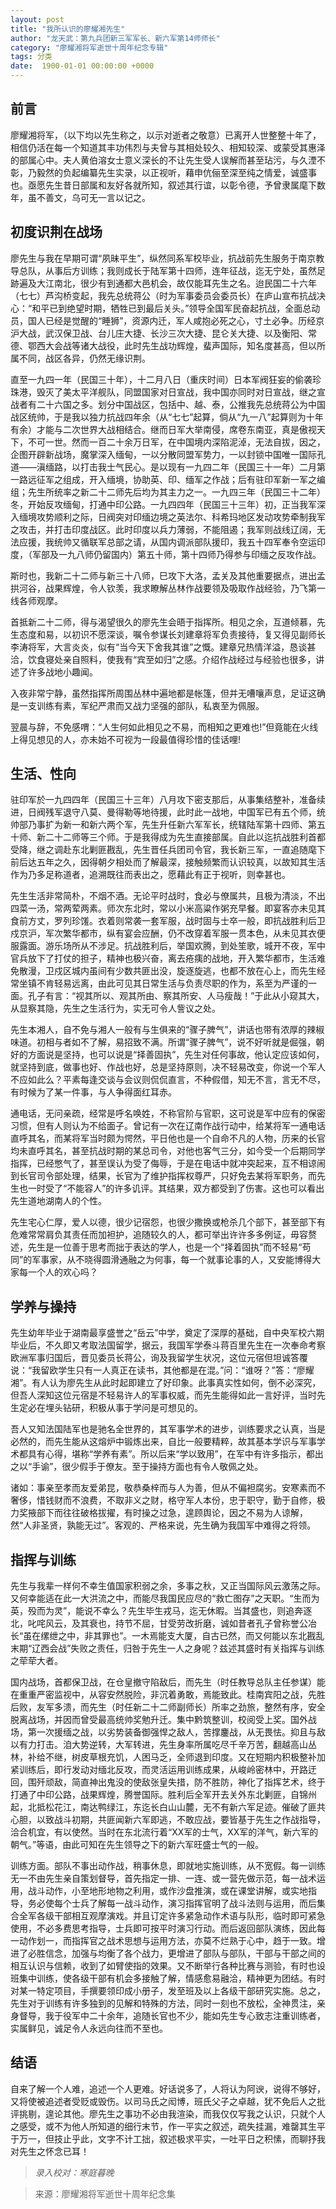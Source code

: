 ```yaml
---
layout: post
title: "我所认识的廖耀湘先生"
author: "龙天武：第九兵团新三军军长、新六军第14师师长"
category: "廖耀湘将军逝世十周年纪念专辑"
tags: 分类
date:  1900-01-01 00:00:00 +0000
---
```

## 前言

廖耀湘将军，（以下均以先生称之，以示对逝者之敬意）已离开人世整整十年了，相信仍活在每一个知道其丰功伟烈与夫曾与其相处较久、相知较深、或蒙受其惠泽的部属心中。夫人黄伯溶女士意义深长的不让先生受人误解而甚至玷污，与久湮不彰，乃毅然的负起编纂先生实录，以正视听，藉申伉俪至深至纯之情爱，诚盛事也。亟愿先生昔日部属和友好各就所知，叙述其行谊，以彰令德，予曾隶属麾下数年，虽不善文，乌可无一言以记之。



## 初度识荆在战场

廖先生与我在早期可谓“夙昧平生”，纵然同系军校毕业，抗战前先生服务于南京教导总队，从事后方训练；我则成长于陆军第十四师，连年征战，迄无宁处，虽然足跡遍及大江南北，很少有到通都大邑机会，故仅能耳先生之名。迨民国二十六年（七七）芦沟桥变起，我先总统蒋公（时为军事委员会委员长）在庐山宣布抗战决心：“和平已到绝望时期，牺牲已到最后关头。”领导全国军民奋起抗战，全面总动员，国人已经是觉醒的“睡狮”，资源内迁，军人咸抱必死之心，寸土必争。历经京沪大战，武汉保卫战、台儿庄大捷、长沙三次大捷、昆仑关大捷、以及衡阳、常德、鄂西大会战等诸大战役，此时先生战功辉煌，蜚声国际，知名度甚高，但以所属不同，战区各异，仍然无缘识荆。

直至一九四一年（民国三十年），十二月八日（重庆时间）日本军阀狂妄的偷袭珍珠港，毁灭了美太平洋舰队，同盟国家对日宣战，我中国亦同时对日宣战，继之宣战者有二十六国之多。划分中国战区，包括中、越、泰，公推我先总统蒋公为中国战区统帅，于是我以独力抗战四年余（从“七七”起算，倘从“九一八”起算则为十年有余）才能与二次世界大战相结合。继而日军大举南侵，席卷东南亚，真是傲视天下，不可一世。然而一百二十余万日军，在中国境内深陷泥淖，无法自拔，因之，企图开辟新战场，魔掌深入缅甸，一以分散同盟军势力，一以封锁中国唯一国际孔道——滇缅路，以打击我士气民心。是以现有一九四二年（民国三十一年）二月第一路远征军之组成，开入缅境，协助英、印、缅军之作战；后有驻印军新一军之编组；先生所统率之新二十二师先后均为其主力之一。一九四三年（民国三十二年）冬，开始反攻缅甸，打通中印公路。一九四四年（民国三十三年）初，正当我军深入缅境攻势顺利之际，日阀突对印缅边境之英法尔、科希玛地区发动攻势牵制我军之攻击，并打击印度战区。此时印度以兵力薄弱，不能阻遏；我军则战线辽阔，无法应援，我统帅又循联军总部之请，从国内调派部队援印，我五十四军奉令空运印度，（军部及一九八师仍留国内）第五十师，第十四师乃得参与印缅之反攻作战。

斯时也，我新二十二师与新三十八师，巳攻下大洛，孟关及其他重要据点，进出孟拱河谷，战果辉煌，令人钦羡，我求瞭解丛林作战要领及吸取作战经验，乃飞第一线各师观摩。

首抵新二十二师，得与渴望很久的廖先生会晤于指挥所。相见之余，互道倾慕，先生态度和易，以初识不愿深谈，嘱令参谋长刘建章将军负责接待，复又得见副师长李涛将军，大言炎炎，似有“当今天下舍我其谁”之慨。建章兄热情洋溢，恳谈甚洽，饮食寝处亲自照料，使我有“宾至如归”之感。介绍作战经过与经验也很多，讲述了许多战地小趣闻。

入夜非常宁静，虽然指挥所周围丛林中遍地都是帐篷，但并无嘈嚷声息，足证这确是一支训练有素，军纪严肃而又战力坚强的部队，私衷至为佩服。

翌晨与辞，不免感喟：“人生何如此相见之不易，而相知之更难也!”但竟能在火线上得见想见的人，亦未始不可视为一段最值得珍惜的佳话哩!



## 生活、性向

驻印军於一九四四年（民国三十三年）八月攻下密支那后，从事集结整补，准备续进，日阀残军退守八莫、曼得勒等地待援，此时此一战地，中国军已有五个师，统帅部乃事扩为新一和新六两个军，先生升任新六军军长，统辖陆军第十四师、第五十师、新二十二师等三个师。于是我得成为先生直接部属。自此以迄抗战胜利首都受降，继之调赴东北剿匪戡乱，先生晋任兵团司令官，我长新三军，一直追随麾下前后达五年之久，因得朝夕相处而了解最深，接触频繁而认识较真，以故知其生活作为乃多足称道者，追溯既往而表出之，愿藉此有正于视听，则幸甚也。

先生生活非常简朴，不烟不酒。无论平时战时，食必与僚属共，且极为清淡，不出四菜一汤，常两荤两素。师次东北时，常以小米高粱作粥充早餐。即宴客亦未见其食前方丈，罗列珍馐。衣着则常袭一套军服，战时固与士卒一般，即抗战胜利后卫戍京沪，军次繁华都市，纵有宴会应酬，仍不改穿着军服一贯本色，从未见其衣便服露面。游乐场所从不涉足。抗战胜利后，举国欢腾，到处笙歌，城开不夜，军中官兵放下了打仗的担子，精神也极兴奋，离去疮痍的战地，开入繁华都市，生活难免散漫，卫戍区城内虽间有少数共匪出没，旋逐旋逃，也都不放在心上，而先生经常坐镇不肯轻易远离，由此可见其日常生活与负责尽职的作为，系至为严谨的一面。孔子有言：“视其所以、观其所由、察其所安、人马瘦哉！”于此从小窥其大，从显察其隐，先生之生活行为，实无可令人訾议之处。

先生本湘人，自不免与湘人一般有与生俱来的“骤子脾气”，讲话也带有浓厚的辣椒味道。初相与者如不了解，易招致不满。所谓“骤子脾气”，说不好听就是倔强，朝好的方面说是坚持，也可以说是“择善固执”，先生对任何事故，他认定应该如何，就坚持到底，做事也好、作战也好，总是坚持原则，决不轻易改变，你说一个军人不应如此么？平素每逢交谈与会议则侃侃直言，不种假借，知无不言，言无不尽，有时候为了某一件事，与人争得面红耳赤。

通电话，无问亲疏，经常是呼名唤姓，不称官阶与官职，这可说是军中应有的保密习惯，但有人则认为不给面子。曾记有一次在辽南作战行动中，给某将军一通电话直呼其名，而某将军当时颇为愕然，平日他也是一个自命不凡的人物，历来的长官均未直呼其名，甚至抗战时期的某总司令，对他也客气三分，如今受一个后期同学指挥，已经憋气了，甚至误认为受了侮辱，于是在电话中就冲突起来，互不相谅闹到长官司令部处理，结果，长官为了维护指挥权尊严，只好免去某将军职务，而先生也一时受了“不能容人”的许多讥评。其结果，双方都受到了伤害。这也可以看出先生道地湖南人的个性。

先生宅心仁厚，爱人以德，很少记宿怨，也很少撒换或枪杀几个部下，甚至部下有危难常常肩负其责任而加袒护，追随较久的人，都可举出许许多多例证，毋容赘述，先生是一位善于思考而拙于表达的学人，也是一个“择着固执”而不轻易“苟同”的军事家，从不晓得圆滑通融之为何事，每一个就事论事的人，又安能博得大家每一个人的欢心吗？



## 学养与操持

先生幼年毕业于湖南最享盛誉之“岳云”中学，奠定了深厚的基础，自中央军校六期毕业后，不久即又考取法国留学，据云，我国军学泰斗蒋百里先生在一次奉命考察欧洲军事归国后，晋见委员长蒋公，询及我留学生状况，这位元宿但坦诚答覆说：“我留欧学生只有一人真正在读书，其他都是在混。”问：“谁呀？”答：“廖耀湘”。有人认为廖先生从此时起即建立了好印象。此事真实性如何，倒不必深究，但吾人深知这位元宿是不轻易许人的军事权威，而先生能得如此一言好评，当时先生定必在埋头钻研，积极从事于学问是可想见的。

吾人又知法国陆军也是驰名全世界的，其军事学术的进步，训练要求之认真，当是必然的，而先生能从这熔炉中锻炼出来，自比一般要精粹，故其基本学识与军事学术都具有心得，堪称“学养有素”。所以后来“学以致用”，在军中有许多指示，都出之以“手谕”，很少假手于僚友。至于操持方面也有令人敬佩之处。

诸如：事亲至孝而友爱弟昆，敬恭桑梓而与人为善，但从不偏袒腐劣。安寒素而不奢侈，惜钱财而不浪费，不取非义之财，格守军人本份，忠于职守，勤于自修，极力奖掖部下而往往破格拔擢，有时操之过急，遑顾舆论，因之不易为人谅解，然“人非圣贤，孰能无过”。客观的、严格来说，先生确为我国军中难得之将领。



## 指挥与训练

先生与我辈一样何不幸生值国家积弱之余，多事之秋，又正当国际风云激荡之际。又何幸能适在此一大洪流之中，而能尽我国民应尽的“救亡图存”之天职。“生而为英，殁而为灵”，能说不幸么？先生毕生戎马，迄无休暇。当其盛也，则追奔逐北，叱咤风云，及其衰也，持节不屈，甘受劳改折磨，诚如昔者孔子曾称誉公冶长“虽在缧绁之中，非其罪也”。一木焉能支大厦，自古已然，而又何能以东北戡乱末期“辽西会战”失败之责任，归咎于先生一人之身呢？兹述其盛时有关指挥与训练之荦荦大者。

国内战场，首都保卫战，在仓皇撤守陷敌后，而先生（时任教导总队主任参谋）能在重重严密监视中，从容安然脱险，非沉着勇敢，焉能致此。桂南宾阳之战，先胜后败，友军多溃，而先生（时任新二十二师副师长）所率之劲旅，整然有序，安全脱离战场，并因而曾受最高统帅奖勉升迁。集中黔筑整训，校阅受上奖。国外战场，第一次援缅之战，以劣势装备御强悍之敌人，苦撑鏖战，从无畏怯。抑且与敌以有力打击。洎大势逆转，大军转进，先生身率所属吃尽千辛万苦，翻越高山丛林，补给不继，树皮草根充饥，人困马乏，全师退到印度。又在短期内积极整补加紧训练后，即行发动对缅北反攻，而灵活运用训练成果，从峻岭密林中，开路迂回，围歼顽敌，简直神出鬼没的使敌张皇失措，防不胜防，神化了指挥艺术，终于打通了中印公路，战果辉煌，腾誉国际。胜利后全军开去关外东北剿匪，自锦州起，北抵松花江，南达鸭绿江，东迄长白山山麓，无不有新六军足迹。催破了匪共心胆，以致战斗初期，共匪闻新六军即逃，不敢应战，要皆基于先生之作战指导，洽合机宜，有以使然。当时在东北流行着“XX军的士气，XX军的洋气，新六军的朝气。”等语，由此可知在先生领导之下的新六军旺盛士气的一般。

训练方面。部队不事出动作战，稍事休息，即就地实施训练，从不宽假。每一训练无一不由先生亲自策划督导，首先指定一排、一连、或一营先做示范，每一战术运用，战斗动作，小至地形地物之利用，或作沙盘推演，或在课堂讲解，或实地指导，务必使每个士兵了解每一战斗动作，演习指挥官明了战斗法则与运用，而后集合全军各级干部相互观摩演戏。并且订定许多紧急动作术语与队形，临时即可紧急使用，不必多费思考指导，士兵即可按平时演习行动。而后返回部队演练，因此每一动作划一，而指挥官之战术思想与运用方法，亦莫不烂熟于心中，趋于一致。增进了必胜信念，加强与均衡了各个战力，更增进了部队与部队，干部与干部之间的相互认识与信赖，收到了如臂使指的效果。又不断举行各种比赛与测验，有时也设班集中训练，使各级干部有机会多接触了解，情感愈易融洽，精神更为团结。有时对某一特定项目，手撰要领印成小册子，发至班及以上各级干部研究实施。总之，先生对于训练有许多独到的见解和特殊的方法，同时一刻也不放松，全神贯注，亲身督导，我于役军中二十余年，追随长官也不少，能如先生专心致志注重训练者，实属鲜见，诚足令人永远向往而不至也。



## 结语

自来了解一个人难，追述一个人更难。好话说多了，人将认为阿谀，说得不够好，又将使被追述者受贬或毁伤。以司马氏之闳博，班氏父子之卓越，犹不免后人之批评挑剔，遑论其他。廖先生之事功不必由我渲染，而我仅仅写我之认识，只就个人之感受，或不为他人所知道的细行末节，作一平实之叙述，疏失挂漏，难罄其生平于万一，但技止乎此，文字不计工拙，叙述极求平实，一吐平日之积愫，而聊抒我对先生之怀念已耳！

>*录入校对：寒庭暮晚*

> 来源：廖耀湘将军逝世十周年纪念集